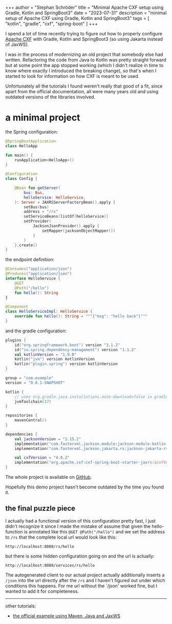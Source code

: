 +++
author = "Stephan Schröder"
title = "Minimal Apache CXF setup using Gradle, Kotlin and SpringBoot3"
date = "2023-07-31"
description = "minimal setup of Apache CXF using Gradle, Kotlin and SpringBoot3"
tags = [
    "kotlin",
    "gradle",
    "cxf",
    "spring-boot"
]
+++

I spend a lot of time recently trying to figure out how to properly configure [Apache CXF](https://cxf.apache.org/)
with Gradle, Kotlin and SpringBoot3 (so using Jakarta instead of JaxWS).

I was in the process of modernizing an old project that somebody else had written. Refactoring the code from Java to
Kotlin was pretty straight forward but at some point the app stopped working (which I didn't realize in time to know
where exactly I introduced the breaking change), so that's when I started to look for information on how CXF is meant
to be used.

Unfortunately all the tutorials I found weren't really that good of a fit, since apart from the official documentation,
all were many years old and using outdated versions of the libraries involved.

# a minimal project

the Spring configuration:
```kotlin
@SpringBootApplication
class HelloApp

fun main() {
    runApplication<HelloApp>()
}

@Configuration
class Config {

    @Bean fun getServer(
        bus: Bus,
        helloService: HelloService,
    ): Server = JAXRSServerFactoryBean().apply {
        setBus(bus)
        address = "/rs"
        setServiceBeans(listOf(helloService))
        setProvider(
            JacksonJsonProvider().apply {
                setMapper(jacksonObjectMapper())
            }
        )
    }.create()
}
```
the endpoint definition:
```kotlin
@Consumes("application/json")
@Produces("application/json")
interface HelloService {
    @GET
    @Path("/hello")
    fun hello(): String
}

@Component
class HelloServiceImpl: HelloService {
    override fun hello(): String = """{"msg": "hello back"}"""
}
```
and the gradle configuration:
```kotlin
plugins {
    id("org.springframework.boot") version "3.1.2"
    id("io.spring.dependency-management") version "1.1.2"
    val kotlinVersion = "1.9.0"
    kotlin("jvm") version kotlinVersion
    kotlin("plugin.spring") version kotlinVersion
}

group = "com.example"
version = "0.0.1-SNAPSHOT"

kotlin {
    // uses org.gradle.java.installations.auto-download=false in gradle.properties to disable auto provisioning of JDK
    jvmToolchain(17)
}

repositories {
    mavenCentral()
}

dependencies {
    val jacksonVersion = "2.15.2"
    implementation("com.fasterxml.jackson.module:jackson-module-kotlin:$jacksonVersion")
    implementation("com.fasterxml.jackson.jakarta.rs:jackson-jakarta-rs-json-provider:$jacksonVersion")

    val cxfVersion = "4.0.2"
    implementation("org.apache.cxf:cxf-spring-boot-starter-jaxrs:$cxfVersion")
}
```
The whole project is available on [GitHub](https://github.com/simon-void/minimal-cxf-setup-with-gradle-springboot3-kotlin).

Hopefully this demo project hasn't become outdated by the time you found it.

## the final puzzle piece

I actually had a functional version of this  configuration pretty fast, I just didn't recognize it since I
made the mistake of assume that given the hello-function is annotated like this `@GET @Path("/hello")`
and we set the address to `/rs` that the complete local url would look like this:
```
http://localhost:8080/rs/hello
```
but there is some hidden configuration going on and the url is actually:
```
http://localhost:8080/services/rs/hello
```
The autogenerated client to our actual project actually additionally inserts a `/json` into the url
directly after the `/rs` and I haven't figured out under which conditions this happens. For me url without the `/json'
worked fine, but I wanted to add it for completeness.


---
other tutorials:
- [the official example using Maven, Java and JaxWS](https://github.com/apache/cxf/tree/main/distribution/src/main/release/samples/jaxws_spring_boot)
